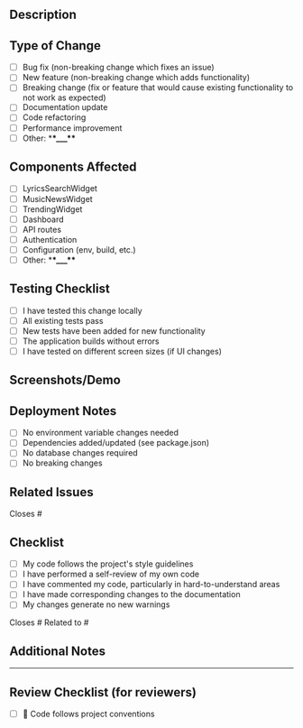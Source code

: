 ## Description

<!-- Provide a brief description of the changes in this PR -->

## Type of Change

<!-- Mark the relevant option with an "x" -->

- [ ] Bug fix (non-breaking change which fixes an issue)
- [ ] New feature (non-breaking change which adds functionality)
- [ ] Breaking change (fix or feature that would cause existing functionality to not work as expected)
- [ ] Documentation update
- [ ] Code refactoring
- [ ] Performance improvement
- [ ] Other: \***\*\_\_\_\*\***

## Components Affected

<!-- Check all that apply -->

- [ ] LyricsSearchWidget
- [ ] MusicNewsWidget
- [ ] TrendingWidget
- [ ] Dashboard
- [ ] API routes
- [ ] Authentication
- [ ] Configuration (env, build, etc.)
- [ ] Other: \***\*\_\_\_\*\***

## Testing Checklist

<!-- Verify that your changes work correctly -->

- [ ] I have tested this change locally
- [ ] All existing tests pass
- [ ] New tests have been added for new functionality
- [ ] The application builds without errors
- [ ] I have tested on different screen sizes (if UI changes)

## Screenshots/Demo

<!-- If UI changes, please add screenshots or GIFs -->
<!-- Before/After screenshots are especially helpful -->

## Deployment Notes

<!-- Any special deployment considerations -->

- [ ] No environment variable changes needed
- [ ] Dependencies added/updated (see package.json)
- [ ] No database changes required
- [ ] No breaking changes

## Related Issues

<!-- Link any related GitHub issues -->

Closes #

## Checklist

- [ ] My code follows the project's style guidelines
- [ ] I have performed a self-review of my own code
- [ ] I have commented my code, particularly in hard-to-understand areas
- [ ] I have made corresponding changes to the documentation
- [ ] My changes generate no new warnings

Closes #<!-- issue number -->
Related to #<!-- issue number -->

## Additional Notes

<!-- ANy additional information, context, or explanations -->

---

## Review Checklist (for reviewers)

- [ ] 🎯 Code follows project conventions
